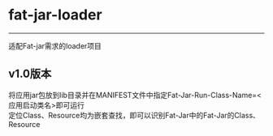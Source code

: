# fat-jar-loader

------------
适配Fat-jar需求的loader项目<br>

## v1.0版本
将应用jar包放到lib目录并在MANIFEST文件中指定Fat-Jar-Run-Class-Name=<应用启动类名>即可运行<br>
定位Class、Resource均为嵌套查找，即可以识别Fat-Jar中的Fat-Jar的Class、Resource
